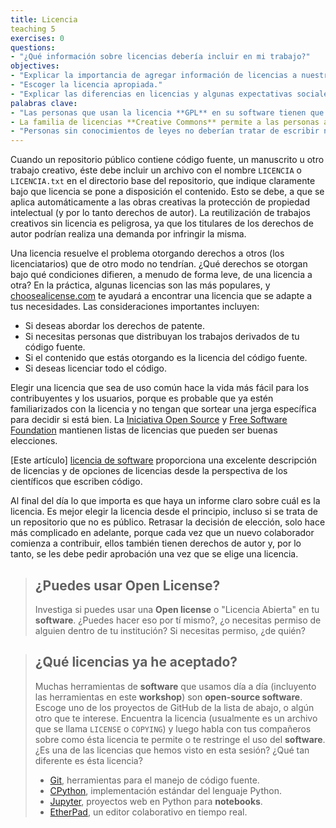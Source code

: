```yaml
---
title: Licencia
teaching 5
exercises: 0
questions:
- "¿Qué información sobre licencias debería incluir en mi trabajo?"
objectives:
- "Explicar la importancia de agregar información de licencias a nuestro trabajo."
- "Escoger la licencia apropiada."
- "Explicar las diferencias en licencias y algunas expectativas sociales."
palabras clave:
- "Las personas que usan la licencia **GPL** en su software tienen que asegurarse de que toda la estructura esté bajo ésta licencia; muchas otras licencias no requieren esto."
- La familia de licencias **Creative Commons** permite a las personas adaptarse a varios requerimientos y restricciones de atribución, la creación de trabajo derivado, compartir el trabajo, y comercialización."
- "Personas sin conocimientos de leyes no deberían tratar de escribir nuevas licencias desde cero."
---
```


Cuando un repositorio público contiene código fuente, un manuscrito u otro trabajo creativo, éste debe incluir un archivo con el nombre `LICENCIA` o `LICENCIA.txt` en el directorio base del repositorio, que indique claramente bajo que licencia se pone a  disposición el contenido. Esto se debe, a que se aplica automáticamente a las obras creativas la protección de propiedad intelectual (y por lo tanto derechos de autor). La reutilización de trabajos creativos sin licencia es peligrosa, ya que los titulares de los derechos de autor podrían realiza una demanda por infringir la misma.

Una licencia resuelve el problema otorgando derechos a otros (los licenciatarios) que de otro modo no tendrían. ¿Qué derechos se otorgan bajo qué condiciones difieren, a menudo de forma leve, de una licencia a otra? En la práctica, algunas licencias son las más populares, y [choosealicense.com](http://choosealicense.com/) te ayudará a encontrar una licencia que se adapte a tus necesidades. Las consideraciones importantes incluyen:

* Si deseas abordar los derechos de patente.
* Si necesitas personas que distribuyan los trabajos derivados de tu código fuente.
* Si el contenido que estás otorgando es la licencia del código fuente.
* Si deseas licenciar todo el código.

Elegir una licencia que sea de uso común hace la vida más fácil para los contribuyentes y los usuarios, porque es probable que ya estén familiarizados con la licencia y no tengan que sortear una jerga específica para decidir si está bien.
La [Iniciativa Open Source](http://opensource.org/licenses) y [Free Software Foundation](http://www.gnu.org/licenses/license-list.html) mantienen listas de licencias que pueden ser buenas elecciones.

[Este artículo] [licencia de software] proporciona una excelente descripción de licencias y de opciones de licencias desde la perspectiva de los científicos que escriben código.

Al final del día lo que importa es que haya un informe claro sobre cuál es la licencia. Es mejor elegir la licencia desde el principio, incluso si se trata de un repositorio que no es público. Retrasar la decisión de elección, solo hace más complicado en adelante, porque cada vez que un nuevo colaborador comienza a contribuir, ellos también tienen derechos de autor y, por lo tanto, se les debe pedir aprobación una vez que se elige una licencia.

> ## ¿Puedes usar **Open License**?
>
> Investiga si puedes usar una **Open license** o "Licencia Abierta" en tu **software**. ¿Puedes hacer eso por tí mismo?, ¿o necesitas permiso de alguien dentro de tu institución? Si necesitas permiso, ¿de quién?


> ## ¿Qué licencias ya he aceptado?
>
> Muchas herramientas de **software** que usamos día a día (incluyento las herramientas en este **workshop**) son
> **open-source software**. Escoge uno de los proyectos de GitHub de la lista de abajo, o algún otro que te interese. Encuentra la licencia (usualmente es un archivo que se llama `LICENSE` o `COPYING`) y luego habla con tus compañeros sobre como ésta licencia te permite o te restringe el uso del **software**. ¿Es una de las licencias que hemos visto en esta sesión? ¿Qué tan diferente es ésta licencia?
> - [Git](https://github.com/git/git), herramientas para el manejo de código fuente.
> - [CPython](https://github.com/python/cpython), implementación estándar del lenguaje Python.
> - [Jupyter](https://github.com/jupyter), proyectos web en Python para **notebooks**.
> - [EtherPad](https://github.com/ether/etherpad-lite), un editor colaborativo en tiempo real.

[licencia de software]: http://journals.plos.org/ploscompbiol/article?id=10.1371/journal.pcbi.1002598
